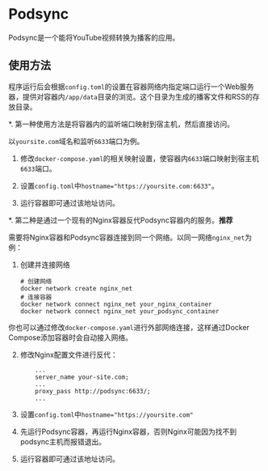 # Podsync

Podsync是一个能将YouTube视频转换为播客的应用。

## 使用方法

程序运行后会根据```config.toml```的设置在容器网络内指定端口运行一个Web服务器，提供对容器内```/app/data```目录的浏览。这个目录为生成的播客文件和RSS的存放目录。

*. 第一种使用方法是将容器内的监听端口映射到宿主机，然后直接访问。

以```yoursite.com```域名和监听```6633```端口为例。
1. 修改```docker-compose.yaml```的相关映射设置，使容器内```6633```端口映射到宿主机```6633```端口。

2. 设置```config.toml```中```hostname="https://yoursite.com:6633"```。

3. 运行容器即可通过该地址访问。

*. 第二种是通过一个现有的Nginx容器反代Podsync容器内的服务。**推荐**

需要将Nginx容器和Podsync容器连接到同一个网络。以同一网络```nginx_net```为例：

1. 创建并连接网络

    ```
    # 创建网络
    docker network create nginx_net
    # 连接容器
    docker network connect nginx_net your_nginx_container
    docker network connect nginx_net your_podsync_container
    ```

你也可以通过修改```docker-compose.yaml```进行外部网络连接，这样通过Docker Compose添加容器时会自动接入网络。

2. 修改Nginx配置文件进行反代：

    ```
        ...
        server_name your-site.com;
        ...
        proxy_pass http://podsync:6633/;
        ...
    ```

3. 设置```config.toml```中```hostname="https://yoursite.com"```

4. 先运行Podsync容器，再运行Nginx容器，否则Nginx可能因为找不到podsync主机而报错退出。

5. 运行容器即可通过该地址访问。
